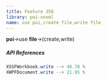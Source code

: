 ```yaml
---
title: Feature 358
library: poi-ooxml
name: use poi,create file,write file
---
```


**poi**->use **file**->(create,write) 

##### API References

```java
XSSFWorkbook.write --> 48.78 %
XWPFDocument.write --> 21.95 %
```

